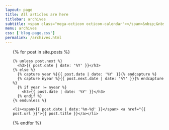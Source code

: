 ```yaml
---
layout: page
title: All articles are here
titlebar: archives
subtitle: <span class="mega-octicon octicon-calendar"></span>&nbsp;&nbsp;专题系列： &nbsp;&nbsp; <a href ="http://blog.wyc1856.club/base.html"><font color="#1A0DAB">基础</font></a>&nbsp;&nbsp; <a href ="http://blog.wyc1856.club/life.html"><font color="#EB9439">故事</font></a>&nbsp;&nbsp; <a href ="http://blog.wyc1856.club/jvm.html"><font color="#23527C">JVM</font></a>&nbsp;&nbsp; <a href ="http://blog.wyc1856.club/framework.html"><font color="#1E90FF">框架</font></a>
menu: archives
css: ['blog-page.css']
permalink: /archives.html
---
```


<ul class="archives-list">
  {% for post in site.posts %}

    {% unless post.next %}
      <h3>{{ post.date | date: '%Y' }}</h3>
    {% else %}
      {% capture year %}{{ post.date | date: '%Y' }}{% endcapture %}
      {% capture nyear %}{{ post.next.date | date: '%Y' }}{% endcapture %}
      {% if year != nyear %}
        <h3>{{ post.date | date: '%Y' }}</h3>
      {% endif %}
    {% endunless %}

    <li><span>{{ post.date | date:'%m-%d' }}</span> <a href="{{ post.url }}">{{ post.title }}</a></li>
  {% endfor %}
</ul>
